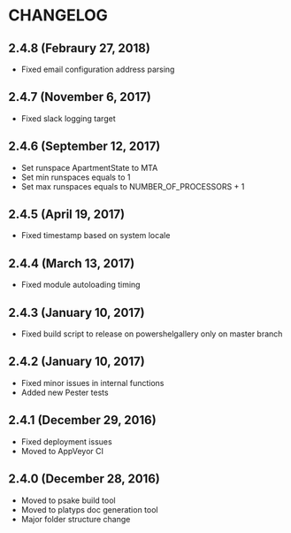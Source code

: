 # CHANGELOG

## 2.4.8 (Febraury 27, 2018)

- Fixed email configuration address parsing

## 2.4.7 (November 6, 2017)

- Fixed slack logging target

## 2.4.6 (September 12, 2017)

- Set runspace ApartmentState to MTA
- Set min runspaces equals to 1
- Set max runspaces equals to NUMBER_OF_PROCESSORS + 1

## 2.4.5 (April 19, 2017)

- Fixed timestamp based on system locale

## 2.4.4 (March 13, 2017)

- Fixed module autoloading timing

## 2.4.3 (January 10, 2017)

- Fixed build script to release on powershelgallery only on master branch

## 2.4.2 (January 10, 2017)

- Fixed minor issues in internal functions
- Added new Pester tests

## 2.4.1 (December 29, 2016)

- Fixed deployment issues
- Moved to AppVeyor CI

## 2.4.0 (December 28, 2016)

- Moved to psake build tool
- Moved to platyps doc generation tool
- Major folder structure change